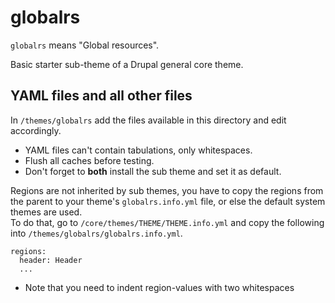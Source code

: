 # globalrs

`globalrs` means "Global resources".

Basic starter sub-theme of a Drupal general core theme.

## YAML files and all other files

In `/themes/globalrs` add the files available in this directory and edit accordingly.

* YAML files can't contain tabulations, only whitespaces.
* Flush all caches before testing.
* Don't forget to **both** install the sub theme and set it as default.

Regions are not inherited by sub themes, you have to copy the regions from the parent to your theme's `globalrs.info.yml` file, or else the default system themes are used.<br>
To do that, go to `/core/themes/THEME/THEME.info.yml` and copy the following into `/themes/globalrs/globalrs.info.yml`.

```
regions:
  header: Header
  ...
```

* Note that you need to indent region-values with two whitespaces
